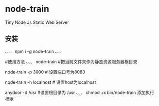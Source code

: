 
# node-train

Tiny Node Js Static Web Server

## 安装

、、、
npm i -g node-train
、、、

#使用方法
、、、
node-train #把当前文件夹作为静态资源服务器根目录

node-train -p 3000 # 设置端口号为8080

node-train -h localhost # 设置host为localhost

anydoor -d /usr #设置根目录为 /usr
、、、
chmod +x bin/node-train  添加执行权限